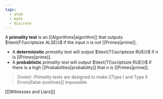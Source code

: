```yaml
---
tags:
  - atom
  - math
  - discrete
---
```

A **primality test** is an [[Algorithms|algorithm]] that outputs $\text{F{\scriptsize ALSE}}$ if the input $n$ is not [[Primes|prime]].
- A **deterministic** *primality test* will output $\text{T{\scriptsize RUE}}$ if $n$ is [[Primes|prime]].
- A **probablistic** *primality test* will output $\text{T{\scriptsize RUE}}$ if there is a high [[Probabilities|probability]] that $n$ is [[Primes|prime]].

> [!note]- *Primality tests* are designed to make [[Type I and Type II Errors|false-positives]] impossible.

\[[[Witnesses and Liars]]\]
